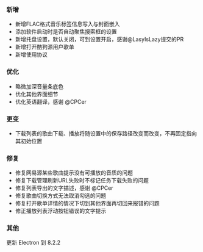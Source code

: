 ### 新增

- 新增FLAC格式音乐标签信息写入与封面嵌入
- 添加软件启动时是否自动聚焦搜索框的设置
- 新增托盘设置，默认关闭，可到设置开启，感谢@LasyIsLazy提交的PR
- 新增打开酷狗源用户歌单
- 新增使用协议

### 优化

- 略微加深音量条底色
- 优化其他界面细节
- 优化英语翻译，感谢 @CPCer

### 更变

- 下载列表的歌曲下载、播放将随设置中的保存路径改变而改变，不再固定指向其初始位置

### 修复

- 修复网易源某些歌曲提示没有可播放的音质的问题
- 修复下载管理刷新URL失败时不标记任务下载失败的问题
- 修复列表导出的文字描述，感谢 @CPCer
- 修复歌曲切换方式无法取消勾选的问题
- 修复打开歌单详情的情况下切到其他界面再切回来报错的问题
- 修正播放列表浮动按钮错误的文字提示

### 其他

更新 Electron 到 8.2.2

